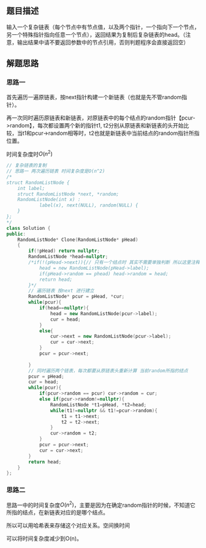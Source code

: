 ## 题目描述

输入一个复杂链表（每个节点中有节点值，以及两个指针，一个指向下一个节点，另一个特殊指针指向任意一个节点），返回结果为复制后复杂链表的head。（注意，输出结果中请不要返回参数中的节点引用，否则判题程序会直接返回空） 

## 解题思路

### 思路一

首先遍历一遍原链表，按next指针构建一个新链表（也就是先不管random指针）。

再一次同时遍历原链表和新链表，对原链表中的每个结点的random指针【pcur->random】，每次都设置两个新的指针t1, t2分别从原链表和新链表的头开始比较，当t1和pcur->random相等时，t2也就是新链表中当前结点的random指针所指位置。

时间复杂度时$O(n^2)$

```cpp
// 复杂链表的复制
// 思路一 两次遍历链表 时间复杂度是O(n^2)
/*
struct RandomListNode {
    int label;
    struct RandomListNode *next, *random;
    RandomListNode(int x) :
            label(x), next(NULL), random(NULL) {
    }
};
*/
class Solution {
public:
    RandomListNode* Clone(RandomListNode* pHead)
    {
        if(!pHead) return nullptr;
		RandomListNode *head=nullptr;
		/*if(!(pHead->next)){// 只有一个结点时 其实不需要单独判断 所以这里注释掉了
			head = new RandomListNode(pHead->label);
			if(pHead->random == phead) head->random = head;
			return head;
		}*/
		// 遍历链表 按next 进行建立
		RandomListNode* pcur = pHead, *cur;
		while(pcur){
			if(head==nullptr){
				head = new RandomListNode(pcur->label);
				cur = head;
			}
			else{
				cur->next = new RandomListNode(pcur->label);
				cur = cur->next;
			} 
			pcur = pcur->next;
			
		}
		// 同时遍历两个链表，每次都要从原链表头重新计算 当前random所指的结点
		pcur = pHead;
		cur = head;
		while(pcur){
			if(pcur->random == pcur) cur->random = cur;
			else if(pcur->random!=nullptr){
				RandomListNode *t1=pHead, *t2=head;
				while(t1!=nullptr && t1!=pcur->random){
					t1 = t1->next;
					t2 = t2->next;
				}
				cur->random = t2;	
			}
			pcur = pcur->next;
			cur = cur->next;
		}
		return head;
    }
};

```

### 思路二

思路一中的时间复杂度$O(n^2)$，主要是因为在确定random指针的时候，不知道它所指的结点，在新链表对应的是哪个结点。

所以可以用哈希表来存储这个对应关系。空间换时间

可以将时间复杂度减少到O(n)。